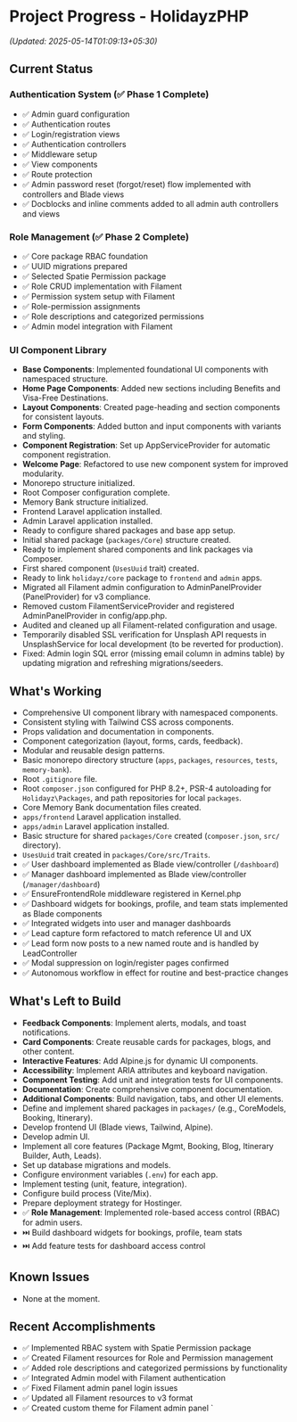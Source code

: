 # Project Progress - HolidayzPHP

*(Updated: 2025-05-14T01:09:13+05:30)*

## Current Status

### Authentication System (✅ Phase 1 Complete)
- ✅ Admin guard configuration
- ✅ Authentication routes
- ✅ Login/registration views
- ✅ Authentication controllers
- ✅ Middleware setup
- ✅ View components
- ✅ Route protection
- ✅ Admin password reset (forgot/reset) flow implemented with controllers and Blade views
- ✅ Docblocks and inline comments added to all admin auth controllers and views

### Role Management (✅ Phase 2 Complete)
- ✅ Core package RBAC foundation
- ✅ UUID migrations prepared
- ✅ Selected Spatie Permission package
- ✅ Role CRUD implementation with Filament
- ✅ Permission system setup with Filament
- ✅ Role-permission assignments
- ✅ Role descriptions and categorized permissions
- ✅ Admin model integration with Filament

### UI Component Library
- **Base Components**: Implemented foundational UI components with namespaced structure.
- **Home Page Components**: Added new sections including Benefits and Visa-Free Destinations.
- **Layout Components**: Created page-heading and section components for consistent layouts.
- **Form Components**: Added button and input components with variants and styling.
- **Component Registration**: Set up AppServiceProvider for automatic component registration.
- **Welcome Page**: Refactored to use new component system for improved modularity.
- Monorepo structure initialized.
- Root Composer configuration complete.
- Memory Bank structure initialized.
- Frontend Laravel application installed.
- Admin Laravel application installed.
- Ready to configure shared packages and base app setup.
- Initial shared package (`packages/Core`) structure created.
- Ready to implement shared components and link packages via Composer.
- First shared component (`UsesUuid` trait) created.
- Ready to link `holidayz/core` package to `frontend` and `admin` apps.
- Migrated all Filament admin configuration to AdminPanelProvider (PanelProvider) for v3 compliance.
- Removed custom FilamentServiceProvider and registered AdminPanelProvider in config/app.php.
- Audited and cleaned up all Filament-related configuration and usage.
- Temporarily disabled SSL verification for Unsplash API requests in UnsplashService for local development (to be reverted for production).
- Fixed: Admin login SQL error (missing email column in admins table) by updating migration and refreshing migrations/seeders.

## What's Working
- Comprehensive UI component library with namespaced components.
- Consistent styling with Tailwind CSS across components.
- Props validation and documentation in components.
- Component categorization (layout, forms, cards, feedback).
- Modular and reusable design patterns.
- Basic monorepo directory structure (`apps`, `packages`, `resources`, `tests`, `memory-bank`).
- Root `.gitignore` file.
- Root `composer.json` configured for PHP 8.2+, PSR-4 autoloading for `Holidayz\Packages`, and path repositories for local `packages`.
- Core Memory Bank documentation files created.
- `apps/frontend` Laravel application installed.
- `apps/admin` Laravel application installed.
- Basic structure for shared `packages/Core` created (`composer.json`, `src/` directory).
- `UsesUuid` trait created in `packages/Core/src/Traits`.
- ✅ User dashboard implemented as Blade view/controller (`/dashboard`)
- ✅ Manager dashboard implemented as Blade view/controller (`/manager/dashboard`)
- ✅ EnsureFrontendRole middleware registered in Kernel.php
- ✅ Dashboard widgets for bookings, profile, and team stats implemented as Blade components
- ✅ Integrated widgets into user and manager dashboards
- ✅ Lead capture form refactored to match reference UI and UX
- ✅ Lead form now posts to a new named route and is handled by LeadController
- ✅ Modal suppression on login/register pages confirmed
- ✅ Autonomous workflow in effect for routine and best-practice changes

## What's Left to Build
- **Feedback Components**: Implement alerts, modals, and toast notifications.
- **Card Components**: Create reusable cards for packages, blogs, and other content.
- **Interactive Features**: Add Alpine.js for dynamic UI components.
- **Accessibility**: Implement ARIA attributes and keyboard navigation.
- **Component Testing**: Add unit and integration tests for UI components.
- **Documentation**: Create comprehensive component documentation.
- **Additional Components**: Build navigation, tabs, and other UI elements.
- Define and implement shared packages in `packages/` (e.g., CoreModels, Booking, Itinerary).
- Develop frontend UI (Blade views, Tailwind, Alpine).
- Develop admin UI.
- Implement all core features (Package Mgmt, Booking, Blog, Itinerary Builder, Auth, Leads).
- Set up database migrations and models.
- Configure environment variables (`.env`) for each app.
- Implement testing (unit, feature, integration).
- Configure build process (Vite/Mix).
- Prepare deployment strategy for Hostinger.
- ✅ **Role Management**: Implemented role-based access control (RBAC) for admin users.
- ⏭️ Build dashboard widgets for bookings, profile, team stats
- ⏭️ Add feature tests for dashboard access control

## Known Issues
- None at the moment.

## Recent Accomplishments
- ✅ Implemented RBAC system with Spatie Permission package
- ✅ Created Filament resources for Role and Permission management
- ✅ Added role descriptions and categorized permissions by functionality
- ✅ Integrated Admin model with Filament authentication
- ✅ Fixed Filament admin panel login issues
- ✅ Updated all Filament resources to v3 format
- ✅ Created custom theme for Filament admin panel `